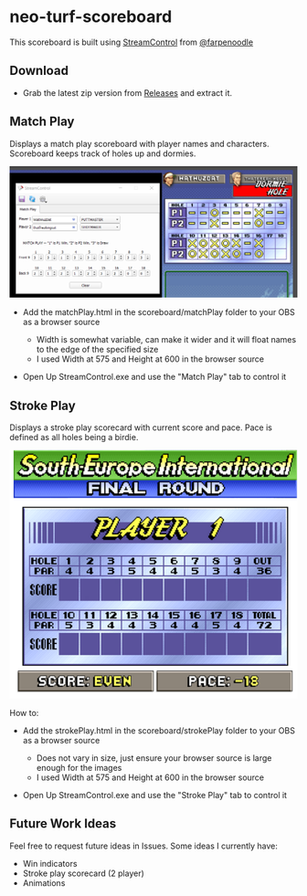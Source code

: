 neo-turf-scoreboard
===================
This scoreboard is built using [StreamControl](https://github.com/farpenoodle/StreamControl) from [@farpenoodle](https://github.com/farpenoodle)

Download
--------
- Grab the latest zip version from [Releases](https://github.com/siemenskyle/neo-turf-scoreboard/releases) and extract it.

Match Play
----------
Displays a match play scoreboard with player names and characters. Scoreboard keeps track of holes up and dormies.

![match](./doc/match.png)

- Add the matchPlay.html in the scoreboard/matchPlay folder to your OBS as a browser source
	- Width is somewhat variable, can make it wider and it will float names to the edge of the specified size
	- I used Width at 575 and Height at 600 in the browser source
	
- Open Up StreamControl.exe and use the "Match Play" tab to control it

Stroke Play
----------
Displays a stroke play scorecard with current score and pace. Pace is defined as all holes being a birdie.

![stroke](./doc/stroke.png)

How to:

- Add the strokePlay.html in the scoreboard/strokePlay folder to your OBS as a browser source
	- Does not vary in size, just ensure your browser source is large enough for the images
	- I used Width at 575 and Height at 600 in the browser source
	
- Open Up StreamControl.exe and use the "Stroke Play" tab to control it


Future Work Ideas
-----------------
Feel free to request future ideas in Issues. Some ideas I currently have:
* Win indicators
* Stroke play scorecard (2 player)
* Animations
